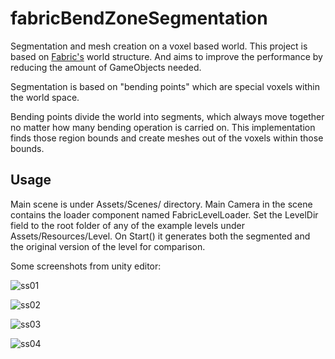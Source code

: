 # fabricBendZoneSegmentation

Segmentation and mesh creation on a voxel based world. This project is based on [Fabric's](http://torrenglabs.com/fabric/) world structure. And aims to improve the performance by reducing the amount of GameObjects needed.

Segmentation is based on "bending points" which are special voxels within the world space.

Bending points divide the world into segments, which always move together no matter how many bending operation is carried on. This implementation finds those region bounds and create meshes out of the voxels within those bounds.

## Usage

Main scene is under Assets/Scenes/ directory. Main Camera in the scene contains the loader component named FabricLevelLoader. Set the LevelDir field to the root folder of any of the example levels under Assets/Resources/Level.
On Start() it generates both the segmented and the original version of the level for comparison.

Some screenshots from unity editor:

![ss01](http://imgur.com/U3zQsEP "screenshot")

![ss02](http://imgur.com/i3RtQB4 "screenshot")

![ss03](http://imgur.com/2GcvDi8 "screenshot")

![ss04](http://imgur.com/lb7iRjq "screenshot")
